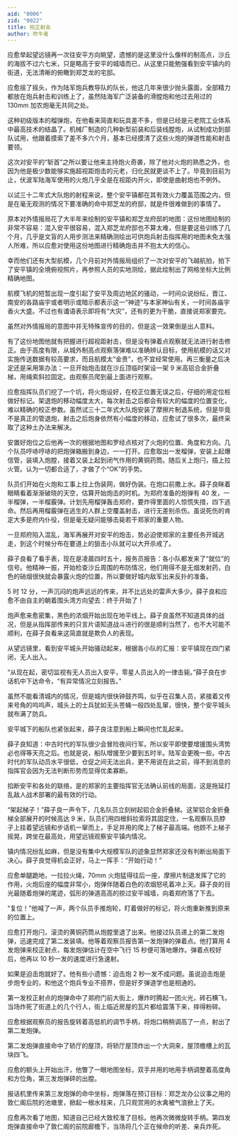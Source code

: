 ```yaml
---
aid: "0006"
zid: "0022"
title: 校正射击
author: 吹牛者
---
```


应愈举起望远镜再一次往安平方向眺望，遗憾的是这里没什么像样的制高点，沙丘的海拔不过六七米，只是略高于安平的城墙而已，从这里只能勉强看到安平镇内的街道，无法清晰的俯瞰到郑芝龙的宅邸。

应愈摇了摇头，作为陆军炮兵教导队的队长，他这几年来很少抛头露面，全部精力都放在炮兵射击和训练上了，虽然陆海军广泛装备的滑膛炮和他过去用过的 130mm 加农炮毫无共同之处。

这种初级版本的榴弹炮，在他看来简直和玩具差不多，但是已经是元老院工业体系中最高技术的结晶了。机械厂制造的几种新型前装和后装线膛炮，从试制成功到部队试用，他跟着摸索了差不多六个月，基本已经摸清了这些火炮的弹道性能和射击要领。

这次对安平的“斩首”之所以要让他来主持炮火奇袭，除了他对火炮的熟悉之外，也因为他是极少数能够实施超视距炮击的元老，归化民就更谈不上了。毕竟到目前为止，伏波军陆海军使用的火炮几乎全是在视距内开火，即使是曲射炮也不例外。

以试三十二年式大队炮的射程来说，整个安平镇都在其有效火力覆盖范围之内，但是在毫无观测的情况下要准确的命中郑芝龙的府邸，就是件很难做到的事情了。

原本对外情报局花了大半年来绘制的安平镇和郑芝龙府邸的地图：这份地图绘制的非常不容易：混入安平很容易，混入郑芝龙府邸也不算太难，但是要这些训练了几个月，几乎是文盲的人用步测法来精确测绘出可供炮兵射击指挥用的地图未免太强人所难，所以应愈对使用这份地图进行精确炮击并不抱太大的信心。

幸而他们还有大型航模，几个月前对外情报局组织了一次对安平的飞越航拍，拍下了安平镇的全境俯视照片，再参照人员的实地测绘，据此绘制出了网格坐标大比例精确地图。

航模飞机的短暂出现一度引起了安平及周边地区的骚动，一时间众说纷纭，晋江、南安的各路庙宇或者明示或暗示都表示这一“神迹”与本家神仙有关，一时间各庙宇香火大盛。不过也有谶语表示即将有“大灾”，还有的更为干脆，直接说郑家要完。

虽然对外情报局的意图中并无特殊宣传的目的，但是这一效果倒是出人意料。

有了这份地图他就有把握进行超视距射击，但是没有弹着点观察就无法进行射击修正。由于高度有限，从城外制高点观察落弹难以准确辨认目标，使用航模的话又对实施传送数据有较高要求，而且航模太“金贵”，也不宜经常使用。再三衡量之后决定还是采用笨办法：一旦开始炮击就在沙丘顶临时架设一架 9 米高铝合金折叠梯，用绳索斜拉固定。由观察员爬到最上面进行观察。

应愈指挥队员们挖了一个坑，将火炮设好，在校正位置无误之后，仔细的用定位桩做好标记。架退炮的移动幅度太大，每次射击之后都会有较大的幅度的位置变化，难以精确的校正参数。虽然试三十二年式大队炮安装了摩擦片制退系统，但是毕竟不是真正的管退炮，射击之后炮身依然有小幅度的移动，应愈试了很多次，最终采取了这种土办法来解决。

安置好炮位之后他再一次的根据地图和罗经点核对了火炮的位置、角度和方向。几个队员哼哧哼哧的把炮弹箱搬到身边，一一打开。应愈取出一发榴弹，安装上起爆信管，装填入炮膛，接着又装上起到闭气作用的黄铜药筒。随后关上炮闩，插上拉火管。认为一切都合适了，才做了个“OK”的手势。

队员们开始在火炮和工事上拉上伪装网，做好伪装。在炮口前撒上水。薛子良眯着眼睛看着渐渐破晓的天空，估算开始炮击的时机。为郑府准备的炮弹有 40 发，一半榴弹，一半榴霰弹。计划先用榴弹轰击郑府，要炸得里面的人惊慌失措，四下逃命。然后再用榴霰弹在逃生的人群上空覆盖射击，进行无差别杀伤。虽说死伤的肯定大多是府内仆役，但是毫无疑问能够击毙若干郑家的重要人物。

一旦郑府陷入混乱，海军再展开对安平的炮击，势必迫使郑家的主要任务开城逃走，到这个时候分布在要道上的狙击小队就可以大开杀戒了。

薛子良看了看手表，现在是凌晨四时五十，报务员报告：各小队都发来了“就位”的信号。他精神一振，开始检查沙丘周围的布防情况，他们用得不是无烟发射药，白色的硝烟很快就会暴露火炮的位置，所以要做好城内敌军出来反扑的准备。

5 时 12 分，一声沉闷的炮声远远的传来，并不比远处的雷声大多少。薛子良和应愈不由自主的朝着围头湾方向望去：终于开始了！

炮声愈来愈密集，黑色的浓烟开始出现在地平线上。薛子良虽然不知道具体的战况，但是从指挥部传来的只言片语知道战斗进行的很是顺利当然了，也不大可能不顺利，在薛子良看来这简直就是欺负人的表现。

从望远镜里，看到安平城头开始骚动起来，根据各小队的汇报：安平镇现在四门紧闭，无人出入。

“从现在起，密切监视有无人员出入安平，零星人员出入的一律击毙。”薛子良在步话机中下达命令，“有异常情况立刻报告。”

虽然不能看清城内的情况，但是城内很快钟鼓齐鸣，似乎在召集人员，紧接着又传来号角的呜呜声，城头上的士兵犹如无头苍蝇一般四处乱窜，很快，整个安平城头就布满了防兵。

安平城下的船队也紧张起来，薛子良注意到船上瞬间也忙乱起来。

薛子良知道：中古时代的军队很少会冒险夜间行军。所以安平即使要增援围头湾势必也得等天亮之后。也就是说，船队增援至少要到五时半。陆军会更晚一些。中古时代的军队动员水平很低，仓促之间无法出兵，更不用说在此之前，得不到消息的指挥官会因为无法判断形势而显得优柔寡断。

掐断安平和各处的联络，是的郑家的主要指挥官无法确认前线的局面，这是拖延打乱敌人战术部署的最有效的行动。

“架起梯子！”薛子良一声令下，几名队员立刻树起铝合金折叠梯。这架铝合金折叠梯全部展开的时候高达 9 米，队员们用四根斜拉索将其固定住，一名观察队员脖子上挂着望远镜和步话机一窜而上，手足并用的爬上了梯子最高端。他顾不上梯子摇晃，跨坐在最高处，用望远镜观察安平镇内情况。

镇内情况纷乱如麻，但是没有集中大规模军队的迹象显然郑家还没有判断出局面下决心。薛子良觉得机会正好，马上一挥手：“开始行动！”

应愈单腿跪地，一拉拉火绳，70mm 火炮猛得往后一座，摩擦片制退发挥了它的作用，火炮后座的幅度非常小，炮弹伴随着白色的浓烟怒吼着冲上天。薛子良的目光最随着炮弹的尾迹，弧形的弹道高高的掠过安平城墙，向着郑府落了下去。

“复位！”他喊了一声，两个队员手推炮轮，盯着做好的标记，将火炮重新推到原来的位置上。

应愈打开炮闩，滚烫的黄铜药筒从炮膛里退了出来。他接过队员递上的第二发炮弹，迅速完成了第二发装填。他等着观察员报告第一发炮弹的弹着点。他打算用 4 发炮弹来校正射点，每发炮弹估计在空中飞行 15 秒便可落地爆炸。弹着点校好后，他再以 10 秒一发的速度进行急速射。

如果是迫击炮就好了。他有些小遗憾：迫击炮 2 秒一发不成问题。虽说迫击炮是步炮专业的，和他这个炮兵专业不搭界，但是好歹弹道学也是相通的。

第一发校正射点的炮弹命中了郑府门前大街上，爆炸时腾起一团火光，砖石横飞，当场炸死了街道上的几个行人，街上临近房屋的瓦片都给震落下来，摔得粉碎。

应愈根据观察员的报告旋转着高低机的调节手柄，将炮口稍稍调高了一点，射出了第二发炮弹。

第二发炮弹直接命中了轿厅的屋顶，将轿厅屋顶炸出一个大洞来，屋顶檐槽上的瓦块四飞。

应愈的额头上开始出汗，他瞥了一眼地图坐标，双手并用的地用手柄调整着高度角和方位角，第三发炮弹砰的出膛。

报话机里传来第三发炮弹的命中坐标，炮弹落在预订目标：郑芝龙办公议事之用的敦仁阁后院的池塘里，掀起一根水柱来，几只观赏用的水禽被气浪掀上了天。

应愈再次看了地图，知道自己已经大致校准了目标。他再次微微旋转手柄。第四发炮弹直接命中了敦仁阁的前院廊檐下，当场将几个正在候命的听差、亲兵炸死。
